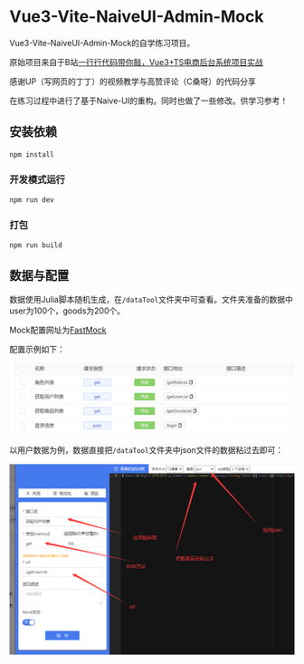 # Vue3-Vite-NaiveUI-Admin-Mock

Vue3-Vite-NaiveUI-Admin-Mock的自学练习项目。

原始项目来自于B站[一行行代码带你敲，Vue3+TS电商后台系统项目实战](https://www.bilibili.com/video/BV1nr4y1G73d?p=1 )

感谢UP（写网页的丁丁）的视频教学与高赞评论（C桑呀）的代码分享

在练习过程中进行了基于Naive-UI的重构。同时也做了一些修改。供学习参考！

## 安装依赖

```sh
npm install
```

### 开发模式运行

```sh
npm run dev
```

### 打包

```sh
npm run build
```

## 数据与配置

数据使用Julia脚本随机生成，在`/dataTool`文件夹中可查看。文件夹准备的数据中user为100个，goods为200个。

Mock配置网址为[FastMock](http://129.204.116.48:3000/#/)

配置示例如下：

![fig1](dataTool/1.png)

以用户数据为例，数据直接把`/dataTool`文件夹中json文件的数据粘过去即可：

![fig2](dataTool/2.png)
